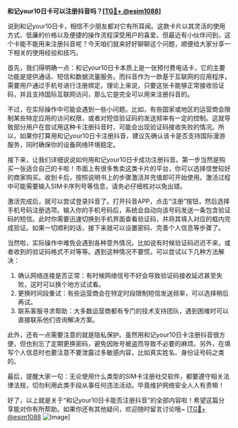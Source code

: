 **和记your10日卡可以注册抖音吗？[[TG💪+ @esim1088](https://t.me/s/esim1088)]**

说到和记your10日卡，相信不少朋友都对它有所耳闻。这款卡片以其灵活的使用方式、低廉的价格以及便捷的操作流程深受用户的喜爱。但最近有小伙伴问到，这个卡能不能用来注册抖音呢？今天咱们就来好好聊聊这个问题，顺便给大家分享一下相关的使用经验和技巧。

首先，我们得明确一点：和记your10日卡本质上是一张预付费电话卡，它的主要功能是提供通话、短信和数据流量服务。而抖音作为一款基于互联网的应用程序，需要用户通过手机号进行注册绑定。理论上来说，只要这张卡能够正常接收验证码，并且支持国际互联网访问，那么它是完全可以用来注册抖音的。

不过，在实际操作中可能会遇到一些小问题。比如，有些国家或地区的运营商会限制某些特定应用的访问权限，或者对短信验证码的发送频率有一定的控制。这就导致部分用户在尝试用这种卡注册抖音时，可能会出现验证码接收失败的情况。所以，如果你打算用和记your10日卡注册抖音，建议先确认该卡是否支持国际漫游服务，同时确保你的设备网络环境稳定。

接下来，让我们详细说说如何用和记your10日卡成功注册抖音。第一步当然是购买一张适合自己的卡啦！市面上有很多售卖这类卡片的平台，你可以选择信誉较好的商家购买。收到卡后，按照说明书上的步骤激活并充值即可开始使用。激活过程中可能需要输入SIM卡序列号等信息，请务必仔细核对以免出错。

激活完成后，就可以尝试登录抖音了。打开抖音APP，点击“注册”按钮，然后选择手机号码注册选项。输入你的手机号码后，系统会自动向该号码发送一条包含验证码的短信。此时你需要迅速切换到手机界面查看验证码，并将其填入对应的框内完成验证。如果一切顺利的话，接下来就可以设置密码、完善个人信息等步骤了。

当然啦，实际操作中难免会遇到各种意外情况。比如说有时候验证码迟迟不来，或者收到的验证码格式不对等等。遇到这种情况不要慌，可以尝试以下几种方法解决：

1. 确认网络连接是否正常：有时候网络信号不好会导致验证码接收延迟甚至失败，这时可以换个地方试试看。
2. 更换时间段重试：有些运营商会在特定时段限制短信发送频率，可以选择稍后再试。
3. 联系客服寻求帮助：大多数运营商都有专门的技术支持团队，遇到困难时可以直接联系他们咨询解决方案。

此外，还有一点需要注意的就是隐私保护。虽然用和记your10日卡注册抖音很方便，但也别忘了定期更换密码，避免因账号被盗而导致不必要的麻烦。另外，在填写个人信息时也要注意不要泄露过多敏感内容，比如真实姓名、身份证号码之类的。

最后，提醒大家一句：无论使用什么类型的SIM卡注册社交软件，都要遵守相关法律法规，切勿利用此类手段从事任何违法活动。毕竟维护网络安全人人有责嘛！

好了，以上就是关于“和记your10日卡能否注册抖音”的全部内容啦！希望这篇分享能对你有所帮助。如果你还有其他疑问，欢迎随时留言讨论哦~ [[TG💪+ @esim1088](https://t.me/s/esim1088) ![Image](https://i.postimg.cc/4NQfJmqS/Snipaste-2025-05-13-00-14-12.png)]